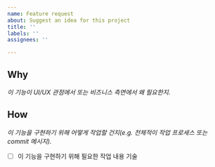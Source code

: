 ```yaml
---
name: Feature request
about: Suggest an idea for this project
title: ''
labels: ''
assignees: ''

---
```


## Why
_이 기능이 UI/UX 관점에서 또는 비즈니스 측면에서 왜 필요한지._

## How
_이 기능을 구현하기 위해 어떻게 작업할 건지(e.g. 전체적이 작업 프로세스 또는 commit 메시지)._

- [ ] 이 기능을 구현하기 위해 필요한 작업 내용 기술
